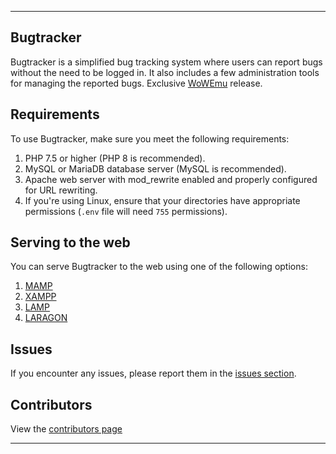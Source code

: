 

---

## Bugtracker

Bugtracker is a simplified bug tracking system where users can report bugs without the need to be logged in. It also includes a few administration tools for managing the reported bugs. Exclusive [WoWEmu](https://wowemu.org) release.

## Requirements

To use Bugtracker, make sure you meet the following requirements:

1. PHP 7.5 or higher (PHP 8 is recommended).
2. MySQL or MariaDB database server (MySQL is recommended).
3. Apache web server with mod_rewrite enabled and properly configured for URL rewriting.
4. If you're using Linux, ensure that your directories have appropriate permissions (`.env` file will need `755` permissions).

## Serving to the web

You can serve Bugtracker to the web using one of the following options:

1. [MAMP](https://www.mamp.info/en/windows/)
2. [XAMPP](https://www.apachefriends.org/download.html)
3. [LAMP](https://www.digitalocean.com/community/tutorials/how-to-install-the-apache-web-server-on-ubuntu-20-04)
4. [LARAGON](https://laragon.org/)

## Issues

If you encounter any issues, please report them in the [issues section](https://github.com/Ferreira9006/Bugtracker/issues).

## Contributors

View the [contributors page](https://github.com/Ferreira9006/Flawless-Bugtracker-Website/graphs/contributors)

---

